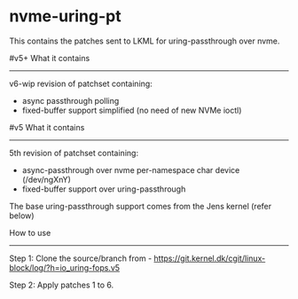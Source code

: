 # nvme-uring-pt

This contains the patches sent to LKML for uring-passthrough over nvme.

#v5+
What it contains
****************
v6-wip revision of patchset containing:
- async passthrough polling
- fixed-buffer support simplified (no need of new NVMe ioctl)


#v5
What it contains
****************
5th revision of patchset containing: 
- async-passthrough over nvme per-namespace char device (/dev/ngXnY)
- fixed-buffer support over uring-passthrough

The base uring-passthrough support comes from the Jens kernel (refer below)

How to use
**********

Step 1:
Clone the source/branch from -
https://git.kernel.dk/cgit/linux-block/log/?h=io_uring-fops.v5

Step 2:
Apply patches 1 to 6.


